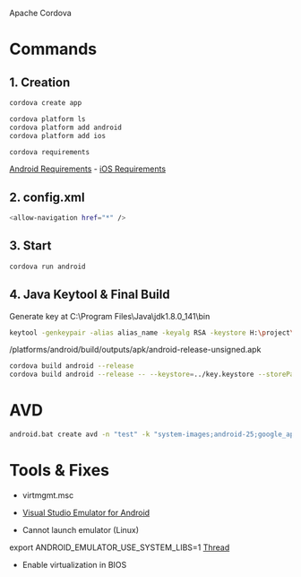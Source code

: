 Apache Cordova

# Commands
## 1. Creation
```sh
cordova create app

cordova platform ls
cordova platform add android
cordova platform add ios

cordova requirements
```
<a href="https://cordova.apache.org/docs/en/latest/guide/platforms/android/index.html#requirements-and-support">Android Requirements</a> - <a href="https://cordova.apache.org/docs/en/latest/guide/platforms/ios/index.html#requirements-and-support">iOS Requirements</a>


## 2. config.xml
```sh
<allow-navigation href="*" />
```

## 3. Start
```sh
cordova run android
```

## 4. Java Keytool & Final Build
Generate key at C:\Program Files\Java\jdk1.8.0_141\bin
```sh
keytool -genkeypair -alias alias_name -keyalg RSA -keystore H:\project\key.keystore
```
/platforms/android/build/outputs/apk/android-release-unsigned.apk
```sh
cordova build android --release
cordova build android --release -- --keystore=../key.keystore --storePassword=password --alias=alias_name --password=password
```

# AVD
```sh
android.bat create avd -n "test" -k "system-images;android-25;google_apis;x86"
```

# Tools & Fixes
- virtmgmt.msc

- <a href="https://www.visualstudio.com/vs/msft-android-emulator/" target="_blank">Visual Studio Emulator for Android</a> 
- Cannot launch emulator (Linux)

export ANDROID_EMULATOR_USE_SYSTEM_LIBS=1
<a href="https://stackoverflow.com/questions/35911302/cannot-launch-emulator-on-linux-ubuntu-15-10" target="_blank">Thread</a> 

- Enable virtualization in BIOS

